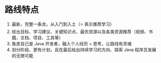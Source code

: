 # 路线特点

1. 最新，完整一条龙，从入门到入土（⭐ 表示推荐学习）
2. 给出目标、学习建议、关键知识点、最优资源以及各类资源推荐（视频、书籍、文档、项目、工具等）
3. 鱼皮自己是 Java 开发者，融入个人经历 + 思考，让路线有灵魂
4. 划分阶段、更有计划，且在最后给出持续学习的方向、探索 Java 程序员发展的无限可能